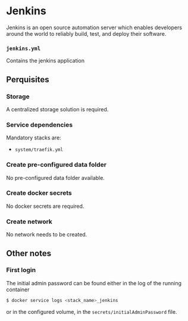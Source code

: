 # Jenkins

Jenkins is an open source automation server which enables developers around the world to reliably build, test, and deploy their software.

### `jenkins.yml`
Contains the jenkins application

## Perquisites
### Storage
A centralized storage solution is required.

### Service dependencies
Mandatory stacks are:
- `system/traefik.yml`

### Create pre-configured data folder
No pre-configured data folder available.

### Create docker secrets
No docker secrets are required.

### Create network
No network needs to be created.

## Other notes
### First login
The initial admin password can be found either in the log of the running container 

```sh 
$ docker service logs <stack_name>_jenkins
```

or in the configured volume, in the `secrets/initialAdminPassword` file.